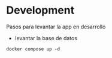 # Development
Pasos para levantar la app en desarrollo

* levantar la base de datos
```
docker compose up -d
```
